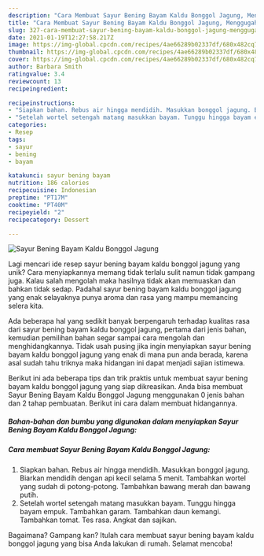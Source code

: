 ```yaml
---
description: "Cara Membuat Sayur Bening Bayam Kaldu Bonggol Jagung, Menggugah Selera"
title: "Cara Membuat Sayur Bening Bayam Kaldu Bonggol Jagung, Menggugah Selera"
slug: 327-cara-membuat-sayur-bening-bayam-kaldu-bonggol-jagung-menggugah-selera
date: 2021-01-19T12:27:58.217Z
image: https://img-global.cpcdn.com/recipes/4ae66289b02337df/680x482cq70/sayur-bening-bayam-kaldu-bonggol-jagung-foto-resep-utama.jpg
thumbnail: https://img-global.cpcdn.com/recipes/4ae66289b02337df/680x482cq70/sayur-bening-bayam-kaldu-bonggol-jagung-foto-resep-utama.jpg
cover: https://img-global.cpcdn.com/recipes/4ae66289b02337df/680x482cq70/sayur-bening-bayam-kaldu-bonggol-jagung-foto-resep-utama.jpg
author: Barbara Smith
ratingvalue: 3.4
reviewcount: 13
recipeingredient:

recipeinstructions:
- "Siapkan bahan. Rebus air hingga mendidih. Masukkan bonggol jagung. Biarkan mendidih dengan api kecil selama 5 menit. Tambahkan wortel yang sudah di potong-potong. Tambahkan bawang merah dan bawang putih."
- "Setelah wortel setengah matang masukkan bayam. Tunggu hingga bayam empuk. Tambahkan garam. Tambahkan daun kemangi. Tambahkan tomat. Tes rasa. Angkat dan sajikan."
categories:
- Resep
tags:
- sayur
- bening
- bayam

katakunci: sayur bening bayam 
nutrition: 186 calories
recipecuisine: Indonesian
preptime: "PT17M"
cooktime: "PT40M"
recipeyield: "2"
recipecategory: Dessert

---
```



![Sayur Bening Bayam Kaldu Bonggol Jagung](https://img-global.cpcdn.com/recipes/4ae66289b02337df/680x482cq70/sayur-bening-bayam-kaldu-bonggol-jagung-foto-resep-utama.jpg)

Lagi mencari ide resep sayur bening bayam kaldu bonggol jagung yang unik? Cara menyiapkannya memang tidak terlalu sulit namun tidak gampang juga. Kalau salah mengolah maka hasilnya tidak akan memuaskan dan bahkan tidak sedap. Padahal sayur bening bayam kaldu bonggol jagung yang enak selayaknya punya aroma dan rasa yang mampu memancing selera kita.



Ada beberapa hal yang sedikit banyak berpengaruh terhadap kualitas rasa dari sayur bening bayam kaldu bonggol jagung, pertama dari jenis bahan, kemudian pemilihan bahan segar sampai cara mengolah dan menghidangkannya. Tidak usah pusing jika ingin menyiapkan sayur bening bayam kaldu bonggol jagung yang enak di mana pun anda berada, karena asal sudah tahu triknya maka hidangan ini dapat menjadi sajian istimewa.


Berikut ini ada beberapa tips dan trik praktis untuk membuat sayur bening bayam kaldu bonggol jagung yang siap dikreasikan. Anda bisa membuat Sayur Bening Bayam Kaldu Bonggol Jagung menggunakan 0 jenis bahan dan 2 tahap pembuatan. Berikut ini cara dalam membuat hidangannya.

<!--inarticleads1-->

##### Bahan-bahan dan bumbu yang digunakan dalam menyiapkan Sayur Bening Bayam Kaldu Bonggol Jagung:





<!--inarticleads2-->

##### Cara membuat Sayur Bening Bayam Kaldu Bonggol Jagung:

1. Siapkan bahan. Rebus air hingga mendidih. Masukkan bonggol jagung. Biarkan mendidih dengan api kecil selama 5 menit. Tambahkan wortel yang sudah di potong-potong. Tambahkan bawang merah dan bawang putih.
1. Setelah wortel setengah matang masukkan bayam. Tunggu hingga bayam empuk. Tambahkan garam. Tambahkan daun kemangi. Tambahkan tomat. Tes rasa. Angkat dan sajikan.




Bagaimana? Gampang kan? Itulah cara membuat sayur bening bayam kaldu bonggol jagung yang bisa Anda lakukan di rumah. Selamat mencoba!
